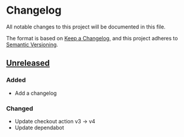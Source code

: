 # Changelog

All notable changes to this project will be documented in this file.

The format is based on [Keep a Changelog](https://keepachangelog.com/en/1.0.0/),
and this project adheres to [Semantic Versioning](https://semver.org/spec/v2.0.0.html).

## [Unreleased]

### Added

- Add a changelog

### Changed

- Update checkout action v3 -> v4
- Update dependabot

[unreleased]: https://github.com/rhysparry/jxpand/compare/v0.1.0..HEAD

<!-- generated by git-cliff -->

